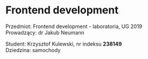 # Frontend development
Przedmiot: Frontend development - laboratoria, UG 2019  
Prowadzący: dr Jakub Neumann  

Student: Krzysztof Kulewski, nr indeksu **238149**  
Dziedzina: samochody